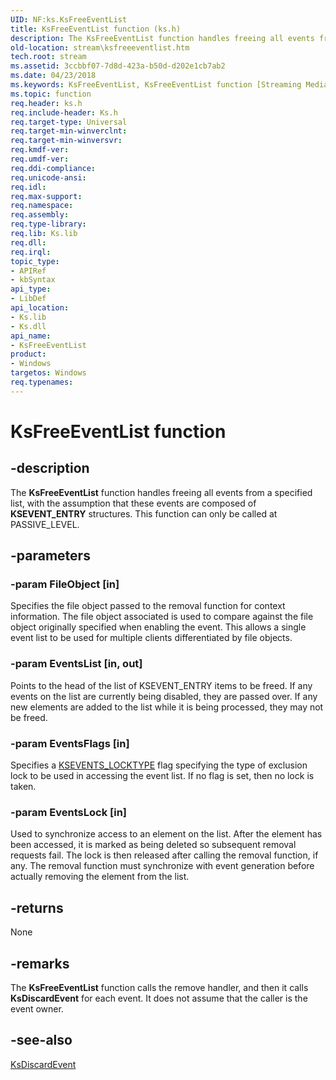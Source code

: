 ```yaml
---
UID: NF:ks.KsFreeEventList
title: KsFreeEventList function (ks.h)
description: The KsFreeEventList function handles freeing all events from a specified list, with the assumption that these events are composed of KSEVENT_ENTRY structures. This function can only be called at PASSIVE_LEVEL.
old-location: stream\ksfreeeventlist.htm
tech.root: stream
ms.assetid: 3ccbbf07-7d8d-423a-b50d-d202e1cb7ab2
ms.date: 04/23/2018
ms.keywords: KsFreeEventList, KsFreeEventList function [Streaming Media Devices], ks/KsFreeEventList, ksfunc_b9315995-1d55-4edc-97b4-4fb6ad5631a2.xml, stream.ksfreeeventlist
ms.topic: function
req.header: ks.h
req.include-header: Ks.h
req.target-type: Universal
req.target-min-winverclnt: 
req.target-min-winversvr: 
req.kmdf-ver: 
req.umdf-ver: 
req.ddi-compliance: 
req.unicode-ansi: 
req.idl: 
req.max-support: 
req.namespace: 
req.assembly: 
req.type-library: 
req.lib: Ks.lib
req.dll: 
req.irql: 
topic_type:
- APIRef
- kbSyntax
api_type:
- LibDef
api_location:
- Ks.lib
- Ks.dll
api_name:
- KsFreeEventList
product:
- Windows
targetos: Windows
req.typenames: 
---
```


# KsFreeEventList function


## -description


The <b>KsFreeEventList</b> function handles freeing all events from a specified list, with the assumption that these events are composed of <b>KSEVENT_ENTRY</b> structures. This function can only be called at PASSIVE_LEVEL.


## -parameters




### -param FileObject [in]

Specifies the file object passed to the removal function for context information. The file object associated is used to compare against the file object originally specified when enabling the event. This allows a single event list to be used for multiple clients differentiated by file objects.


### -param EventsList [in, out]

Points to the head of the list of KSEVENT_ENTRY items to be freed. If any events on the list are currently being disabled, they are passed over. If any new elements are added to the list while it is being processed, they may not be freed.


### -param EventsFlags [in]

Specifies a <a href="https://docs.microsoft.com/windows-hardware/drivers/ddi/content/ks/ne-ks-ksevents_locktype">KSEVENTS_LOCKTYPE</a> flag specifying the type of exclusion lock to be used in accessing the event list. If no flag is set, then no lock is taken.


### -param EventsLock [in]

Used to synchronize access to an element on the list. After the element has been accessed, it is marked as being deleted so subsequent removal requests fail. The lock is then released after calling the removal function, if any. The removal function must synchronize with event generation before actually removing the element from the list.


## -returns



None




## -remarks



The <b>KsFreeEventList</b> function calls the remove handler, and then it calls <b>KsDiscardEvent</b> for each event. It does not assume that the caller is the event owner.




## -see-also




<a href="https://docs.microsoft.com/windows-hardware/drivers/ddi/content/ks/nf-ks-ksdiscardevent">KsDiscardEvent</a>
 

 

